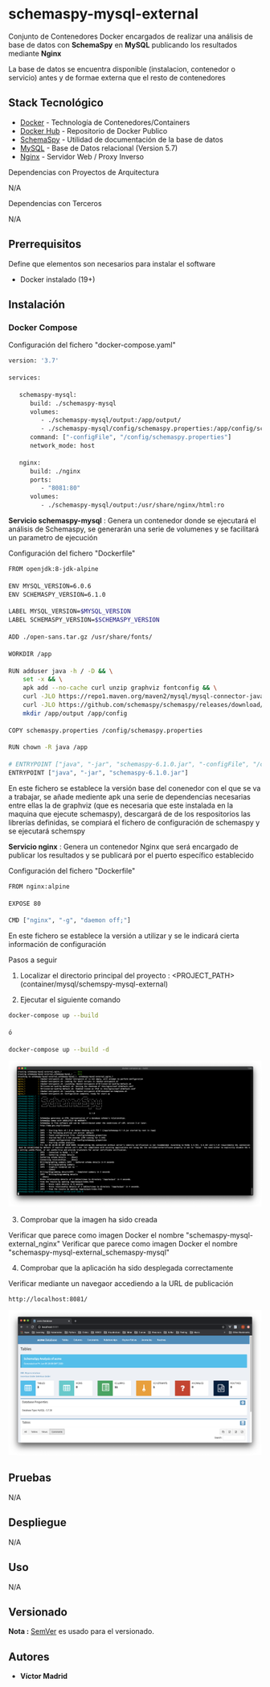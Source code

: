 # schemaspy-mysql-external

Conjunto de Contenedores Docker encargados de realizar una análisis de base de datos con **SchemaSpy** en **MySQL** publicando los resultados mediante **Nginx**

La base de datos se encuentra disponible (instalacion, contenedor o servicio) antes y de formae externa que el resto de contenedores



## Stack Tecnológico

* [Docker](https://www.docker.com/) - Technología de Contenedores/Containers
* [Docker Hub](https://hub.docker.com/) - Repositorio de Docker Publico
* [SchemaSpy](http://schemaspy.org/) - Utilidad de documentación de la base de datos
* [MySQL](https://www.mysql.com/) - Base de Datos relacional (Version 5.7)
* [Nginx](https://www.nginx.com/) - Servidor Web / Proxy Inverso

Dependencias con Proyectos de Arquitectura

N/A

Dependencias con Terceros

N/A





## Prerrequisitos

Define que elementos son necesarios para instalar el software

* Docker instalado (19+)





## Instalación

### Docker Compose

Configuración del fichero "docker-compose.yaml"

```bash
version: '3.7'

services:

   schemaspy-mysql:
      build: ./schemaspy-mysql
      volumes:
         - ./schemaspy-mysql/output:/app/output/
         - ./schemaspy-mysql/config/schemaspy.properties:/app/config/schemaspy.properties
      command: ["-configFile", "/config/schemaspy.properties"]
      network_mode: host

   nginx:
      build: ./nginx
      ports:
         - "8081:80"
      volumes:
         - ./schemaspy-mysql/output:/usr/share/nginx/html:ro
```

**Servicio schemaspy-mysql** : Genera un contenedor donde se ejecutará el análisis de Schemaspy, se generarán una serie de volumenes y se facilitará un parametro de ejecución

Configuración del fichero "Dockerfile"

```bash
FROM openjdk:8-jdk-alpine

ENV MYSQL_VERSION=6.0.6
ENV SCHEMASPY_VERSION=6.1.0

LABEL MYSQL_VERSION=$MYSQL_VERSION
LABEL SCHEMASPY_VERSION=$SCHEMASPY_VERSION

ADD ./open-sans.tar.gz /usr/share/fonts/

WORKDIR /app

RUN adduser java -h / -D && \
    set -x && \
    apk add --no-cache curl unzip graphviz fontconfig && \
    curl -JLO https://repo1.maven.org/maven2/mysql/mysql-connector-java/$MYSQL_VERSION/mysql-connector-java-$MYSQL_VERSION.jar && \
    curl -JLO https://github.com/schemaspy/schemaspy/releases/download/v$SCHEMASPY_VERSION/schemaspy-$SCHEMASPY_VERSION.jar  && \
    mkdir /app/output /app/config

COPY schemaspy.properties /config/schemaspy.properties

RUN chown -R java /app

# ENTRYPOINT ["java", "-jar", "schemaspy-6.1.0.jar", "-configFile", "/config/schemaspy.properties" ,"-debug"]
ENTRYPOINT ["java", "-jar", "schemaspy-6.1.0.jar"]
```

En este fichero se establece la versión base del conenedor con el que se va a trabajar, se añade mediente apk una serie de dependencias necesarias entre ellas la de graphviz (que es necesaria que este instalada en la maquina que ejecute schemaspy), descargará de de los respositorios las librerías definidas, se compiará el fichero de configuración de schemaspy y se ejecutará schemspy


**Servicio nginx** : Genera un contenedor Nginx que será encargado de publicar los resultados y se publicará por el puerto específico establecido

Configuración del fichero "Dockerfile"

```bash
FROM nginx:alpine

EXPOSE 80

CMD ["nginx", "-g", "daemon off;"]
```

En este fichero se establece la versión a utilizar y se le indicará cierta información de configuración


Pasos a seguir


1. Localizar el directorio principal del proyecto : <PROJECT_PATH> (container/mysql/schemspy-mysql-external)

2. Ejecutar el siguiente comando

```bash
docker-compose up --build

ó

docker-compose up --build -d
```

![Trazas de Ejecución de Schemapsy](https://github.com/vjmadrid/enmilocalfunciona-schemaspy/blob/master/images/schemaspy-external-execution.png)

3. Comprobar que la imagen ha sido creada

Verificar que parece como imagen Docker el nombre "schemaspy-mysql-external_nginx"
Verificar que parece como imagen Docker el nombre "schemaspy-mysql-external_schemaspy-mysql"

4. Comprobar que la aplicación ha sido desplegada correctamente

Verificar mediante un navegaor accediendo a la URL de publicación

```bash
http://localhost:8081/
```

![Resultados de Schemapsy](https://github.com/vjmadrid/enmilocalfunciona-schemaspy/blob/master/images/schemaspy-external-result.png)




## Pruebas

N/A





## Despliegue

N/A





## Uso

N/A





## Versionado

**Nota :** [SemVer](http://semver.org/) es usado para el versionado.





## Autores

* **Víctor Madrid**

